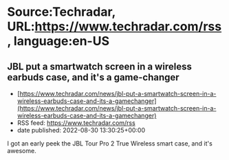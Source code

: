 # Source:Techradar, URL:https://www.techradar.com/rss, language:en-US

## JBL put a smartwatch screen in a wireless earbuds case, and it's a game-changer
 - [https://www.techradar.com/news/jbl-put-a-smartwatch-screen-in-a-wireless-earbuds-case-and-its-a-gamechanger](https://www.techradar.com/news/jbl-put-a-smartwatch-screen-in-a-wireless-earbuds-case-and-its-a-gamechanger)
 - RSS feed: https://www.techradar.com/rss
 - date published: 2022-08-30 13:30:25+00:00

I got an early peek the JBL Tour Pro 2 True Wireless smart case, and it's awesome.

